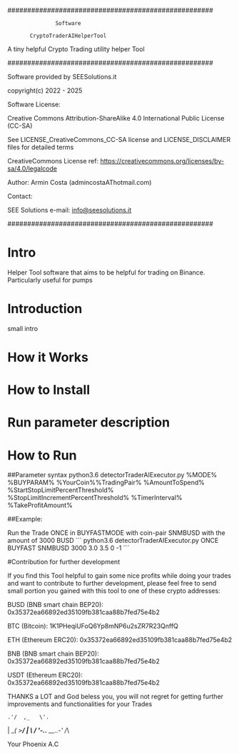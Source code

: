 ####################################################

                   Software
                                      
           CryptoTraderAIHelperTool
                                        
   A tiny helpful Crypto Trading utility helper Tool
   

####################################################


 Software provided by SEESolutions.it
 
 copyright(c) 2022 - 2025

 
 Software License:

  Creative Commons Attribution-ShareAlike 4.0 International Public License (CC-SA)

  See LICENSE_CreativeCommons_CC-SA license and LICENSE_DISCLAIMER files for detailed terms

  CreativeCommons License ref: 
  https://creativecommons.org/licenses/by-sa/4.0/legalcode


Author: Armin Costa (admincostaAThotmail.com)


Contact:

  SEE Solutions e-mail: info@seesolutions.it


####################################################



# Intro

 Helper Tool software that aims to be helpful for trading on Binance. Particularly useful for pumps
 

# Introduction
 
 small intro
 
 
# How it Works
 
 
# How to Install
 
 
# Run parameter description
 
 
# How to Run
 

##Parameter syntax
 python3.6 detectorTraderAIExecutor.py %MODE% %BUYPARAM% %YourCoin%%TradingPair% %AmountToSpend% %StartStopLimitPercentThreshold% %StopLimitIncrementPercentThreshold% %TimerInterval% %TakeProfitAmount%

##Example:

 Run the Trade ONCE in BUYFASTMODE with coin-pair SNMBUSD with the amount of 3000 BUSD 
  ´´´
  python3.6 detectorTraderAIExecutor.py ONCE BUYFAST SNMBUSD 3000 3.0 3.5 0 -1
  ´´´
 





#Contribution for further development
 
 
  If you find this Tool helpful to gain some nice $%$ profits while doing your trades and want to contribute to further development, please feel free to send small portion you gained with this tool to one of these crypto addresses:
 
 BUSD (BNB smart chain BEP20): 0x35372ea66892ed35109fb381caa88b7fed75e4b2
 
 BTC (Bitcoin):          1K1PHeqiUFoQ6Yp8mNP6u2sZR7R23QnffQ
 
 ETH (Ethereum ERC20):   0x35372ea66892ed35109fb381caa88b7fed75e4b2
 
 BNB (BNB smart chain BEP20):        0x35372ea66892ed35109fb381caa88b7fed75e4b2
 
 USDT (Ethereum ERC20): 0x35372ea66892ed35109fb381caa88b7fed75e4b2
 
 
 THANKS a LOT and God beless you, you will not regret for getting further improvements and functionalities for your Trades
 

 
    .'/  ,_   \'.
   |  \__( >__/  |
   \             /
    '-..__ __..-'
         /_\
 
 
Your Phoenix
A.C


